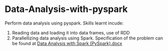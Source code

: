 # Data-Analysis-with-pyspark
Perform data analysis using pyspark. 
Skills learnt incude:
1) Reading data and loading it into data frames, use of RDD
2) Parallellizing data analysis using Spark.
Specification of the problem can be found at [Data Analysis with Spark (PySpark).docx](https://github.com/samuelmaina/Data-Analysis-with-pyspark/files/9077283/Data.Analysis.with.Spark.PySpark.docx)
